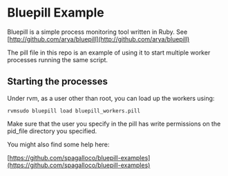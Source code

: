 # Bluepill Example
Bluepill is a simple process monitoring tool written in Ruby. See [http://github.com/arya/bluepill](http://github.com/arya/bluepill)

The pill file in this repo is an example of using it to start multiple worker processes running the same script.

## Starting the processes
Under rvm, as a user other than root, you can load up the workers using:

    rvmsudo bluepill load bluepill_workers.pill
    

Make sure that the user you specify in the pill has write permissions on the pid_file directory you specified.

You might also find some help here:

[https://github.com/spagalloco/bluepill-examples](https://github.com/spagalloco/bluepill-examples)